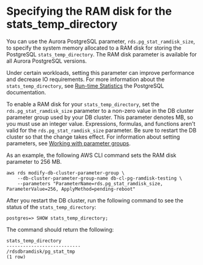 # Specifying the RAM disk for the stats\_temp\_directory<a name="AuroraPostgreSQL.Managing..RamDisk"></a>

You can use the Aurora PostgreSQL parameter, `rds.pg_stat_ramdisk_size`, to specify the system memory allocated to a RAM disk for storing the PostgreSQL `stats_temp_directory`\. The RAM disk parameter is available for all Aurora PostgreSQL versions\.

Under certain workloads, setting this parameter can improve performance and decrease IO requirements\. For more information about the `stats_temp_directory`, see [Run\-time Statistics](https://www.postgresql.org/docs/current/static/runtime-config-statistics.html#GUC-STATS-TEMP-DIRECTORY) the PostgreSQL documentation\.

To enable a RAM disk for your `stats_temp_directory`, set the `rds.pg_stat_ramdisk_size` parameter to a non\-zero value in the DB cluster parameter group used by your DB cluster\. This parameter denotes MB, so you must use an integer value\. Expressions, formulas, and functions aren't valid for the `rds.pg_stat_ramdisk_size` parameter\. Be sure to restart the DB cluster so that the change takes effect\. For information about setting parameters, see [Working with parameter groups](USER_WorkingWithParamGroups.md)\.

As an example, the following AWS CLI command sets the RAM disk parameter to 256 MB\.

```
aws rds modify-db-cluster-parameter-group \
    --db-cluster-parameter-group-name db-cl-pg-ramdisk-testing \
    --parameters "ParameterName=rds.pg_stat_ramdisk_size, ParameterValue=256, ApplyMethod=pending-reboot"
```

After you restart the DB cluster, run the following command to see the status of the `stats_temp_directory`:

```
postgres=> SHOW stats_temp_directory;
```

The command should return the following: 

```
stats_temp_directory
---------------------------
/rdsdbramdisk/pg_stat_tmp
(1 row)
```